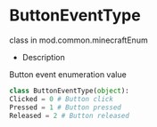 # ButtonEventType 

class in mod.common.minecraftEnum 

- Description 

Button event enumeration value 

```python 
class ButtonEventType(object): 
Clicked = 0 # Button click 
Pressed = 1 # Button pressed 
Released = 2 # Button released 

``` 

